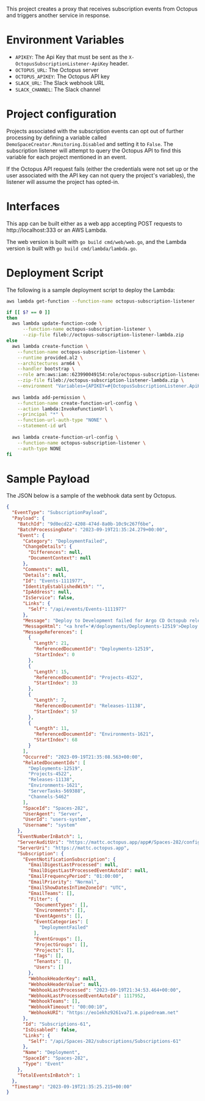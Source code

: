 This project creates a proxy that receives subscription events from Octopus and triggers another service in response.

# Environment Variables
* `APIKEY`: The Api Key that must be sent as the `X-OctopusSubscriptionListener-ApiKey` header.
* `OCTOPUS_URL`: The Octopus server
* `OCTOPUS_APIKEY`: The Octopus API key
* `SLACK_URL`: The Slack webhook URL
* `SLACK_CHANNEL`: The Slack channel

# Project configuration

Projects associated with the subscription events can opt out of further processing by defining a variable called
`DemoSpaceCreator.Monitoring.Disabled` and setting it to `False`. The subscription listener will attempt to query
the Octopus API to find this variable for each project mentioned in an event.

If the Octopus API request fails (either the credentials were not set up or the user associated with the API key
can not query the project's variables), the listener will assume the project has opted-in.

# Interfaces

This app can be built either as a web app accepting POST requests to http://localhost:333 or an AWS Lambda. 

The web version is built with `go build cmd/web/web.go`, and the Lambda version is built with `go build cmd/lambda/lambda.go`.

# Deployment Script

The following is a sample deployment script to deploy the Lambda:

```bash
aws lambda get-function --function-name octopus-subscription-listener

if [[ $? == 0 ]]
then
  aws lambda update-function-code \
      --function-name octopus-subscription-listener \
      --zip-file fileb://octopus-subscription-listener-lambda.zip
else
  aws lambda create-function \
    --function-name octopus-subscription-listener \
    --runtime provided.al2 \
    --architectures arm64 \
    --handler bootstrap \
    --role arn:aws:iam::623990049154:role/octopus-subscription-listener-role \
    --zip-file fileb://octopus-subscription-listener-lambda.zip \
    --environment "Variables={APIKEY=#{OctopusSubscriptionListener.ApiKey},OCTOPUS_URL=#{Global.Octopus.ServerUrl},OCTOPUS_APIKEY=#{Global.Octopus.ApiKey},SLACK_URL=#{Notifications.Slack.WebhookUrl},SLACK_CHANNEL=#{Notifications.Slack.Channel.FeedDemoSpaceCreator}}"
    
  aws lambda add-permission \
    --function-name create-function-url-config \
    --action lambda:InvokeFunctionUrl \
    --principal "*" \
    --function-url-auth-type "NONE" \
    --statement-id url
    
  aws lambda create-function-url-config \
  	--function-name octopus-subscription-listener \
  	--auth-type NONE
fi
```

# Sample Payload

The JSON below is a sample of the webhook data sent by Octopus.

```json
{
  "EventType": "SubscriptionPayload",
  "Payload": {
    "BatchId": "9d0ecd22-4208-474d-8a0b-10c9c267f6be",
    "BatchProcessingDate": "2023-09-19T21:35:24.279+00:00",
    "Event": {
      "Category": "DeploymentFailed",
      "ChangeDetails": {
        "Differences": null,
        "DocumentContext": null
      },
      "Comments": null,
      "Details": null,
      "Id": "Events-1111977",
      "IdentityEstablishedWith": "",
      "IpAddress": null,
      "IsService": false,
      "Links": {
        "Self": "/api/events/Events-1111977"
      },
      "Message": "Deploy to Development failed for Argo CD Octopub release 0.1.178 to Development",
      "MessageHtml": "<a href='#/deployments/Deployments-12519'>Deploy to Development</a> failed for <a href='#/projects/Projects-4522'>Argo CD Octopub</a> release <a href='#/releases/Releases-11138'>0.1.178</a> to <a href='#/environments/Environments-1621'>Development</a>",
      "MessageReferences": [
        {
          "Length": 21,
          "ReferencedDocumentId": "Deployments-12519",
          "StartIndex": 0
        },
        {
          "Length": 15,
          "ReferencedDocumentId": "Projects-4522",
          "StartIndex": 33
        },
        {
          "Length": 7,
          "ReferencedDocumentId": "Releases-11138",
          "StartIndex": 57
        },
        {
          "Length": 11,
          "ReferencedDocumentId": "Environments-1621",
          "StartIndex": 68
        }
      ],
      "Occurred": "2023-09-19T21:35:08.563+00:00",
      "RelatedDocumentIds": [
        "Deployments-12519",
        "Projects-4522",
        "Releases-11138",
        "Environments-1621",
        "ServerTasks-569388",
        "Channels-5462"
      ],
      "SpaceId": "Spaces-282",
      "UserAgent": "Server",
      "UserId": "users-system",
      "Username": "system"
    },
    "EventNumberInBatch": 1,
    "ServerAuditUri": "https://mattc.octopus.app/app#/Spaces-282/configuration/audit?eventCategories=DeploymentFailed&from=2023-09-19T21%3a34%3a53.%2b00%3a00&to=2023-09-19T21%3a35%3a24.%2b00%3a00",
    "ServerUri": "https://mattc.octopus.app",
    "Subscription": {
      "EventNotificationSubscription": {
        "EmailDigestLastProcessed": null,
        "EmailDigestLastProcessedEventAutoId": null,
        "EmailFrequencyPeriod": "01:00:00",
        "EmailPriority": "Normal",
        "EmailShowDatesInTimeZoneId": "UTC",
        "EmailTeams": [],
        "Filter": {
          "DocumentTypes": [],
          "Environments": [],
          "EventAgents": [],
          "EventCategories": [
            "DeploymentFailed"
          ],
          "EventGroups": [],
          "ProjectGroups": [],
          "Projects": [],
          "Tags": [],
          "Tenants": [],
          "Users": []
        },
        "WebhookHeaderKey": null,
        "WebhookHeaderValue": null,
        "WebhookLastProcessed": "2023-09-19T21:34:53.464+00:00",
        "WebhookLastProcessedEventAutoId": 1117952,
        "WebhookTeams": [],
        "WebhookTimeout": "00:00:10",
        "WebhookURI": "https://eo1ekhz9261va71.m.pipedream.net"
      },
      "Id": "Subscriptions-61",
      "IsDisabled": false,
      "Links": {
        "Self": "/api/Spaces-282/subscriptions/Subscriptions-61"
      },
      "Name": "Deployment",
      "SpaceId": "Spaces-282",
      "Type": "Event"
    },
    "TotalEventsInBatch": 1
  },
  "Timestamp": "2023-09-19T21:35:25.215+00:00"
}
```